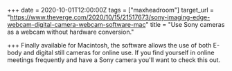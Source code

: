 +++
date = 2020-10-01T12:00:00Z
tags = ["maxheadroom"]
target_url = "https://www.theverge.com/2020/10/15/21517673/sony-imaging-edge-webcam-digital-camera-webcam-software-mac"
title = "Use Sony cameras as a webcam without hardware conversion."

+++
Finally available for Macintosh, the software allows the use of both E-body and digital still cameras for online use. If you find yourself in online meetings frequently and have a Sony camera you'll want to check this out. 
